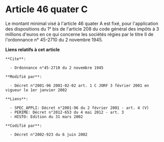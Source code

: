 # Article 46 quater C

Le montant minimal visé à l'article 46 quater A est fixé, pour l'application des dispositions du 1° bis de l'article 208 du
code général des impôts à 3 millions d'euros en ce qui concerne les sociétés régies par le titre II de l'ordonnance n°
45-2710 du 2 novembre 1945.

**Liens relatifs à cet article**

	**Cite**:

	  - Ordonnance n°45-2710 du 2 novembre 1945

	**Modifié par**:

	  - Décret n°2001-96 2001-02-02 art. 1 C JORF 3 février 2001 en vigueur le 1er janvier 2002

	**Liens**:

	  - SPEC_APPLI: Décret n°2001-96 du 2 février 2001 - art. 4 (V)
	  - PERIME: Décret n°2012-653 du 4 mai 2012 - art. 3
	  - HISTO: Edition du 31 mars 2002

	**Codifié par**:

	  - Décret n°2002-923 du 6 juin 2002
